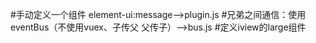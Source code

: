 #手动定义一个组件 element-ui:message——>plugin.js
#兄弟之间通信：使用eventBus（不使用vuex、子传父 父传子）——>bus.js
#定义iview的large组件